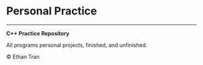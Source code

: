 # Personal Practice

<hr>

**C++ Practice Repository**

All programs personal projects, finished, and unfinished.

&copy; Ethan Tran
